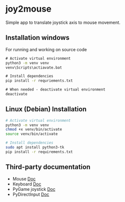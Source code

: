 # joy2mouse
Simple app to translate joystick axis to mouse movement.

## Installation windows
For running and working on source code
```cmd
# Activate virtual environment
python3 -m venv venv
venv\Scripts\actiavate.bat

# Install dependencies
pip install -r requriements.txt

# When needed - deactivate virtual environment
deactivate
```
## Linux (Debian) Installation
```bash
# Activate virtual environment
python3 -m venv venv
chmod +x venv/bin/activate
source venv/bin/activate

# Install dependencies
sudo apt install python3-tk
pip install -r requirements.txt 
```

## Third-party documentation
- Mouse [Doc](https://github.com/boppreh/mouse)
- Keyboard [Doc](https://github.com/boppreh/keyboard)
- PyGame joystick [Doc](https://www.pygame.org/docs/ref/joystick.html)
- PyDirectInput [Doc](https://github.com/learncodebygaming/pydirectinput)